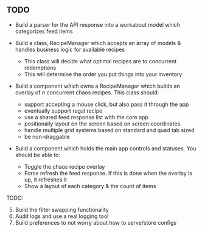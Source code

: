 ## TODO

- Build a parser for the API response into a workabout model which categorizes feed items
- Build a class, RecipeManager which accepts an array of models & handles business logic for available recipes
  - This class will decide what optimal recipes are to concurrent redemptions
  - This will determine the order you put things into your inventory
- Build a component which owns a RecipeManager which builds an overlay of _n_ concurrent chaos recipes. This class should:

  - support accepting a mouse click, but also pass it through the app
  - eventually support regal recipe
  - use a shared feed response list with the core app
  - positionally layout on the screen based on screen coordinates
  - handle multiple grid systems based on standard and quad tab sized
  - be non-draggable

- Build a component which holds the main app controls and statuses. You should be able to:
  - Toggle the chaos recipe overlay
  - Force refresh the feed response. If this is done when the overlay is up, it refreshes it
  - Show a layout of each category & the count of items

TODO:

<!-- 1. Add the ability so that the non-item-overlay items naturally click through rather than propagate -->
<!-- 2. Maybe support two chaos recipes at once. For now, that only works if you just use 2x3 (in total) for each recipe in weapon slots (two daggers or one short bow). Super advanced optimization that will be annoying to write. Would need to sort the recipe response by weapon size. Similarly, would need to optimize the recipe manager to pair these items together -->

<!-- 3. Refactor the stashOverlay to pull the logic out of the layout controller -->
<!-- 4. Itemized recipe manager -->

5. Build the filter swapping functionality
6. Audit logs and use a real logging tool
7. Build preferences to not worry about how to serve/store configs
